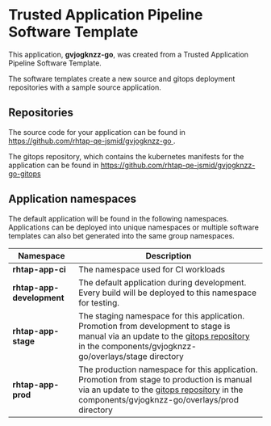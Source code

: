 # Trusted Application Pipeline Software Template

This application, **gvjogknzz-go**, was created from a Trusted Application Pipeline Software Template.

The software templates create a new source and gitops deployment repositories with a sample source application. 

## Repositories

The source code for your application can be found in [https://github.com/rhtap-qe-jsmid/gvjogknzz-go ](https://github.com/rhtap-qe-jsmid/gvjogknzz-go ).
 
The gitops repository, which contains the kubernetes manifests for the application can be found in 
[https://github.com/rhtap-qe-jsmid/gvjogknzz-go-gitops ](https://github.com/rhtap-qe-jsmid/gvjogknzz-go-gitops ) 

## Application namespaces 

The default application will be found in the following namespaces. Applications can be deployed into unique namespaces or multiple software templates can also bet generated into the same group namespaces.  

|  Namespace   |  Description   |  
| -------- | -------- |
| **rhtap-app-ci** | The namespace used for CI workloads |
| **rhtap-app-development** | The default application during development. Every build will be deployed to this namespace for testing. |
| **rhtap-app-stage** | The staging namespace for this application. Promotion from development to stage is manual via an update to the [gitops repository](https://github.com/rhtap-qe-jsmid/gvjogknzz-go-gitops ) in the components/gvjogknzz-go/overlays/stage directory |
| **rhtap-app-prod** | The production namespace for this application. Promotion from stage to production is manual via an update to the [gitops repository](https://github.com/rhtap-qe-jsmid/gvjogknzz-go-gitops ) in the components/gvjogknzz-go/overlays/prod directory |